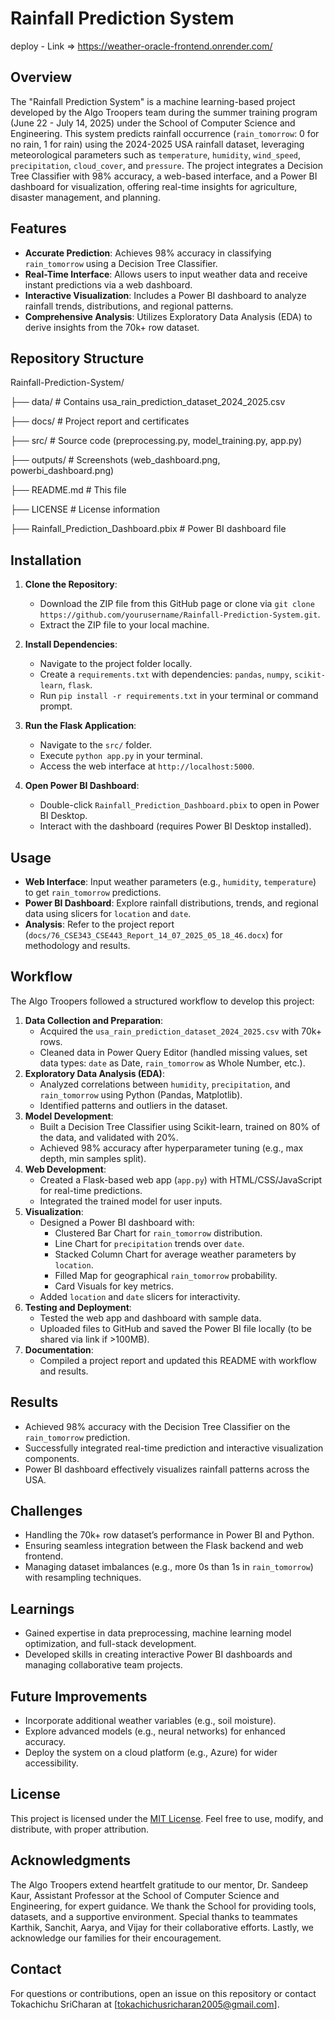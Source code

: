 # Rainfall Prediction System
deploy - Link => https://weather-oracle-frontend.onrender.com/
## Overview
The "Rainfall Prediction System" is a machine learning-based project developed by the Algo Troopers team during the summer training program (June 22 - July 14, 2025) under the School of Computer Science and Engineering. This system predicts rainfall occurrence (`rain_tomorrow`: 0 for no rain, 1 for rain) using the 2024-2025 USA rainfall dataset, leveraging meteorological parameters such as `temperature`, `humidity`, `wind_speed`, `precipitation`, `cloud_cover`, and `pressure`. The project integrates a Decision Tree Classifier with 98% accuracy, a web-based interface, and a Power BI dashboard for visualization, offering real-time insights for agriculture, disaster management, and planning.

## Features
- **Accurate Prediction**: Achieves 98% accuracy in classifying `rain_tomorrow` using a Decision Tree Classifier.
- **Real-Time Interface**: Allows users to input weather data and receive instant predictions via a web dashboard.
- **Interactive Visualization**: Includes a Power BI dashboard to analyze rainfall trends, distributions, and regional patterns.
- **Comprehensive Analysis**: Utilizes Exploratory Data Analysis (EDA) to derive insights from the 70k+ row dataset.

## Repository Structure
Rainfall-Prediction-System/

├── data/                                   # Contains usa_rain_prediction_dataset_2024_2025.csv

├── docs/                                    # Project report and certificates

├── src/                                     # Source code (preprocessing.py, model_training.py, app.py)

├── outputs/                                 # Screenshots (web_dashboard.png, powerbi_dashboard.png)

├── README.md                                # This file

├── LICENSE                                  # License information

├── Rainfall_Prediction_Dashboard.pbix       # Power BI dashboard file



## Installation
1. **Clone the Repository**:
   - Download the ZIP file from this GitHub page or clone via `git clone https://github.com/yourusername/Rainfall-Prediction-System.git`.
   - Extract the ZIP file to your local machine.

2. **Install Dependencies**:
   - Navigate to the project folder locally.
   - Create a `requirements.txt` with dependencies: `pandas`, `numpy`, `scikit-learn`, `flask`.
   - Run `pip install -r requirements.txt` in your terminal or command prompt.

3. **Run the Flask Application**:
   - Navigate to the `src/` folder.
   - Execute `python app.py` in your terminal.
   - Access the web interface at `http://localhost:5000`.

4. **Open Power BI Dashboard**:
   - Double-click `Rainfall_Prediction_Dashboard.pbix` to open in Power BI Desktop.
   - Interact with the dashboard (requires Power BI Desktop installed).

## Usage
- **Web Interface**: Input weather parameters (e.g., `humidity`, `temperature`) to get `rain_tomorrow` predictions.
- **Power BI Dashboard**: Explore rainfall distributions, trends, and regional data using slicers for `location` and `date`.
- **Analysis**: Refer to the project report (`docs/76_CSE343_CSE443_Report_14_07_2025_05_18_46.docx`) for methodology and results.

## Workflow
The Algo Troopers followed a structured workflow to develop this project:
1. **Data Collection and Preparation**:
   - Acquired the `usa_rain_prediction_dataset_2024_2025.csv` with 70k+ rows.
   - Cleaned data in Power Query Editor (handled missing values, set data types: `date` as Date, `rain_tomorrow` as Whole Number, etc.).
2. **Exploratory Data Analysis (EDA)**:
   - Analyzed correlations between `humidity`, `precipitation`, and `rain_tomorrow` using Python (Pandas, Matplotlib).
   - Identified patterns and outliers in the dataset.
3. **Model Development**:
   - Built a Decision Tree Classifier using Scikit-learn, trained on 80% of the data, and validated with 20%.
   - Achieved 98% accuracy after hyperparameter tuning (e.g., max depth, min samples split).
4. **Web Development**:
   - Created a Flask-based web app (`app.py`) with HTML/CSS/JavaScript for real-time predictions.
   - Integrated the trained model for user inputs.
5. **Visualization**:
   - Designed a Power BI dashboard with:
     - Clustered Bar Chart for `rain_tomorrow` distribution.
     - Line Chart for `precipitation` trends over `date`.
     - Stacked Column Chart for average weather parameters by `location`.
     - Filled Map for geographical `rain_tomorrow` probability.
     - Card Visuals for key metrics.
   - Added `location` and `date` slicers for interactivity.
6. **Testing and Deployment**:
   - Tested the web app and dashboard with sample data.
   - Uploaded files to GitHub and saved the Power BI file locally (to be shared via link if >100MB).
7. **Documentation**:
   - Compiled a project report and updated this README with workflow and results.

## Results
- Achieved 98% accuracy with the Decision Tree Classifier on the `rain_tomorrow` prediction.
- Successfully integrated real-time prediction and interactive visualization components.
- Power BI dashboard effectively visualizes rainfall patterns across the USA.

## Challenges
- Handling the 70k+ row dataset’s performance in Power BI and Python.
- Ensuring seamless integration between the Flask backend and web frontend.
- Managing dataset imbalances (e.g., more 0s than 1s in `rain_tomorrow`) with resampling techniques.

## Learnings
- Gained expertise in data preprocessing, machine learning model optimization, and full-stack development.
- Developed skills in creating interactive Power BI dashboards and managing collaborative team projects.

## Future Improvements
- Incorporate additional weather variables (e.g., soil moisture).
- Explore advanced models (e.g., neural networks) for enhanced accuracy.
- Deploy the system on a cloud platform (e.g., Azure) for wider accessibility.

## License
This project is licensed under the [MIT License](LICENSE). Feel free to use, modify, and distribute, with proper attribution.

## Acknowledgments
The Algo Troopers extend heartfelt gratitude to our mentor, Dr. Sandeep Kaur, Assistant Professor at the School of Computer Science and Engineering, for expert guidance. We thank the School for providing tools, datasets, and a supportive environment. Special thanks to teammates Karthik, Sanchit, Aarya, and Vijay for their collaborative efforts. Lastly, we acknowledge our families for their encouragement.

## Contact
For questions or contributions, open an issue on this repository or contact Tokachichu SriCharan at [tokachichusricharan2005@gmail.com].
